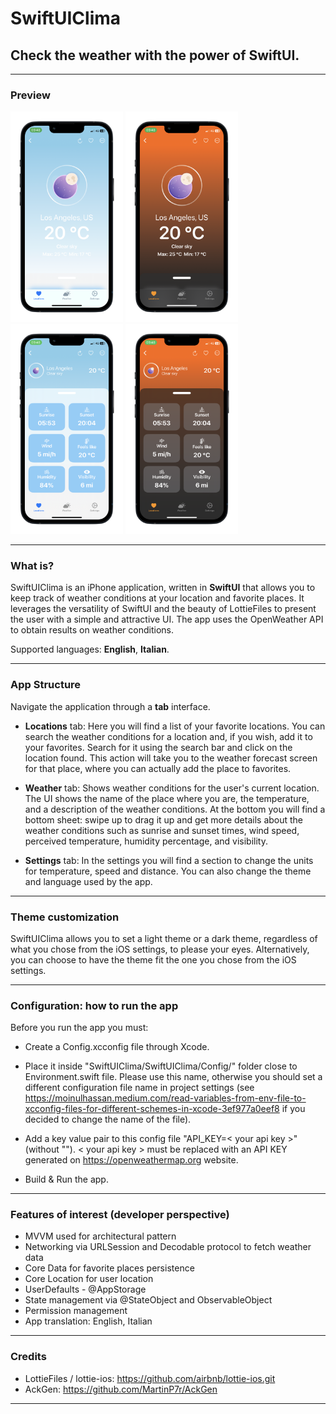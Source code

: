 # SwiftUIClima
## Check the weather with the power of SwiftUI.
- - - -

### Preview 

<div>
    <img src="/doc/1.png" width="180px"</img>
    <img src="/doc/2.PNG" width="180px"</img>
    <img src="/doc/3.PNG" width="180px"</img>
    <img src="/doc/4.PNG" width="180px"</img>
</div>

- - - -

### What is?
SwiftUIClima is an iPhone application, written in **SwiftUI** that allows you to keep track of weather conditions at your location and favorite places.
It leverages the versatility of SwiftUI and the beauty of LottieFiles to present the user with a simple and attractive UI.
The app uses the OpenWeather API to obtain results on weather conditions.

Supported languages: **English**, **Italian**.
- - - -

### App Structure

Navigate the application through a **tab** interface. 

- **Locations** tab: 
Here you will find a list of your favorite locations.
You can search the weather conditions for a location and, if you wish, add it to your favorites. Search for it using the search bar and click on the location found. This action will take you to the weather forecast screen for that place, where you can actually add the place to favorites.

- **Weather** tab: 
Shows weather conditions for the user's current location.
The UI shows the name of the place where you are, the temperature, and a description of the weather conditions.
At the bottom you will find a bottom sheet: swipe up to drag it up and get more details about the weather conditions such as sunrise and sunset times, wind speed, perceived temperature, humidity percentage, and visibility.

- **Settings** tab: 
In the settings you will find a section to change the units for temperature, speed and distance. You can also change the theme and language used by the app.
- - - -

### Theme customization
SwiftUIClima allows you to set a light theme or a dark theme, regardless of what you chose from the iOS settings, to please your eyes.
Alternatively, you can choose to have the theme fit the one you chose from the iOS settings.
- - - -

### Configuration: how to run the app
Before you run the app you must:

- Create a Config.xcconfig file through Xcode.

- Place it inside "SwiftUIClima/SwiftUIClima/Config/" folder close to Environment.swift file. Please use this name, otherwise you should set a different configuration file name in project settings (see https://moinulhassan.medium.com/read-variables-from-env-file-to-xcconfig-files-for-different-schemes-in-xcode-3ef977a0eef8 if you decided to change the name of the file).

- Add a key value pair to this config file "API_KEY=< your api key >" (without ""). < your api key > must be replaced with an API KEY generated on https://openweathermap.org website.

- Build & Run the app.
- - - -

### Features of interest (developer perspective)
- MVVM used for architectural pattern
- Networking via URLSession and Decodable protocol to fetch weather data
- Core Data for favorite places persistence
- Core Location for user location
- UserDefaults - @AppStorage
- State management via @StateObject and ObservableObject
- Permission management
- App translation: English, Italian
- - - -

### Credits
- LottieFiles / lottie-ios: https://github.com/airbnb/lottie-ios.git
- AckGen: https://github.com/MartinP7r/AckGen

- - - -

